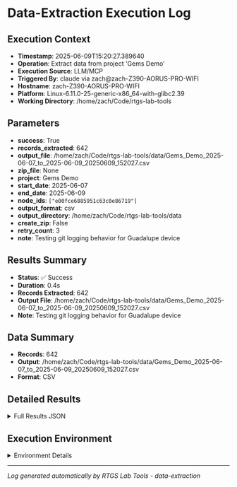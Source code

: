 # Data-Extraction Execution Log

## Execution Context
- **Timestamp**: 2025-06-09T15:20:27.389640
- **Operation**: Extract data from project 'Gems Demo'
- **Execution Source**: LLM/MCP
- **Triggered By**: claude via zach@zach-Z390-AORUS-PRO-WIFI
- **Hostname**: zach-Z390-AORUS-PRO-WIFI
- **Platform**: Linux-6.11.0-25-generic-x86_64-with-glibc2.39
- **Working Directory**: /home/zach/Code/rtgs-lab-tools

## Parameters
- **success**: True
- **records_extracted**: 642
- **output_file**: /home/zach/Code/rtgs-lab-tools/data/Gems_Demo_2025-06-07_to_2025-06-09_20250609_152027.csv
- **zip_file**: None
- **project**: Gems Demo
- **start_date**: 2025-06-07
- **end_date**: 2025-06-09
- **node_ids**: `["e00fce6885951c63c0e86719"]`
- **output_format**: csv
- **output_directory**: /home/zach/Code/rtgs-lab-tools/data
- **create_zip**: False
- **retry_count**: 3
- **note**: Testing git logging behavior for Guadalupe device

## Results Summary
- **Status**: ✅ Success
- **Duration**: 0.4s
- **Records Extracted**: 642
- **Output File**: /home/zach/Code/rtgs-lab-tools/data/Gems_Demo_2025-06-07_to_2025-06-09_20250609_152027.csv
- **Note**: Testing git logging behavior for Guadalupe device

## Data Summary
- **Records**: 642
- **Output**: /home/zach/Code/rtgs-lab-tools/data/Gems_Demo_2025-06-07_to_2025-06-09_20250609_152027.csv
- **Format**: CSV

## Detailed Results
<details>
<summary>Full Results JSON</summary>

```json
{
  "success": true,
  "records_extracted": 642,
  "output_file": "/home/zach/Code/rtgs-lab-tools/data/Gems_Demo_2025-06-07_to_2025-06-09_20250609_152027.csv",
  "start_time": "2025-06-09T15:20:27.017413",
  "end_time": "2025-06-09T15:20:27.389632",
  "note": "Testing git logging behavior for Guadalupe device"
}
```
</details>

## Execution Environment
<details>
<summary>Environment Details</summary>

```json
{
  "timestamp": "2025-06-09T15:20:27.389640",
  "user": "zach",
  "hostname": "zach-Z390-AORUS-PRO-WIFI",
  "platform": "Linux-6.11.0-25-generic-x86_64-with-glibc2.39",
  "python_version": "3.12.3",
  "working_directory": "/home/zach/Code/rtgs-lab-tools",
  "script_path": "/home/zach/Code/rtgs-lab-tools/src/rtgs_lab_tools/sensing_data/cli.py",
  "tool_name": "data-extraction",
  "environment_variables": {
    "CI": "false",
    "GITHUB_ACTIONS": "false",
    "GITHUB_ACTOR": null,
    "GITHUB_WORKFLOW": null,
    "GITHUB_RUN_ID": null,
    "MCP_SESSION": "true",
    "MCP_USER": "claude"
  },
  "execution_source": "LLM/MCP",
  "triggered_by": "claude via zach@zach-Z390-AORUS-PRO-WIFI"
}
```
</details>

---
*Log generated automatically by RTGS Lab Tools - data-extraction*
